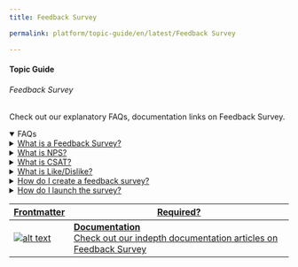 ```yaml
---
title: Feedback Survey

permalink: platform/topic-guide/en/latest/Feedback Survey

---
```


#### Topic Guide
###### Feedback Survey

 Check out our explanatory FAQs, documentation links on Feedback Survey.

 <details open>
  <summary>FAQs
  </summary>
 
 <a class="nested-accordian-link" target="_blank" href="https://developer.kore.ai/docs/bots/feedback-survey/">

  <details class="nested-details">
 
  <summary>What is a Feedback Survey?
  </summary>

 A feedback survey is a process for measuring the happiness and satisfaction of consumers. You can either use the built-in or custom dialog flows to capture feedback. You can also push the feedback to the platform using the public API against a feedback survey without triggering a dialog. The feedback responses/scores are captured and pushed to generate actionable insights on the Feedback Analysis Dashboard.

  </details>
 </a>
 
 <a class="nested-accordian-link" target="_blank" href="https://developer.kore.ai/docs/bots/feedback-survey/">

  <details class="nested-details">
 
  <summary>What is NPS?
  </summary>

 Net Promoter Score is a standard customer experience metric that measures the experience and loyalty of customers based on their feedback responses. For a single-question survey, respondents give a rating between 0 (not at all likely) and 10 (extremely likely).

  </details>
 </a>
 
 <a class="nested-accordian-link" target="_blank" href="https://developer.kore.ai/docs/bots/feedback-survey/">

  <details class="nested-details">
 
  <summary>What is CSAT?
  </summary>

 CSAT is a customer experience metric that measures or quantifies how happy the customer is with a virtual assistant conversation. The customer is asked to rate on a five-point scale,1 being very satisfied and 5 being very unsatisfied for a survey question “How satisfied were you with the conversation?

  </details>
 </a>
 
 <a class="nested-accordian-link" target="_blank" href="https://developer.kore.ai/docs/bots/feedback-survey/">

  <details class="nested-details">
 
  <summary>What is Like/Dislike?
  </summary>

 The customer is asked to respond to the feedback survey by clicking a Like or Dislike icon. The Like option denotes that customers had a positive experience, whereas the Dislike option indicates a negative customer experience.

  </details>
 </a>
 
 <a class="nested-accordian-link" target="_blank" href="https://developer.kore.ai/docs/bots/feedback-survey/">

  <details class="nested-details">
 
  <summary>How do I create a feedback survey?
  </summary>

 There are 2 ways to create and collect customer feedback
   
   ######Create a survey with a New Dialog
   A new dialog task is automatically created including the questions of the selected feedback template and any logic or branching that is needed. The dialog task created will be available under Build → Conversational Skills → Dialog Tasks
   
   ######Create a survey without Dialog
   A survey is created but no associated dialog task is created and data will need to be pushed to the survey via an API. This option is useful for developers who want to create a survey but do not require to use it within a dialog task.

  </details>
 </a>
 
 <a class="nested-accordian-link" target="_blank" href="https://developer.kore.ai/docs/bots/feedback-survey/">

  <details class="nested-details">
 
  <summary>How do I launch the survey?
  </summary>

 There are 2 ways to launch the survey
   
   ######Launch after the End of the Conversation
   At the end of the conversation session, the feedback survey will be launched and will be presented to the end user. If you do not wish to launch a survey at the end of the conversation, please navigate to Build → Intelligence → Events → End of Task and update.
   
   ######I will decide how to launch
   You can manually initiate the feedback survey at any time by using the associated dialog task in the Kore.ai XO platform. A dialog task will be made available under Build → Conversational Skills. This allows you to control when the survey is launched and gather feedback at your own convenience.

  </details>
 </a>

 </details>

 <a class="doc-link" target="_blank" href="https://developer.kore.ai/docs/bots/feedback-survey/">
 

| Frontmatter | Required? |
|-------------|-------------|
| ![alt text](images/docIcon.svg "Title") | **Documentation**  <br /> Check out our indepth documentation articles on Feedback Survey | 


</a>
